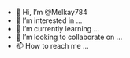 - 👋 Hi, I’m @Melkay784
- 👀 I’m interested in ...
- 🌱 I’m currently learning ...
- 💞️ I’m looking to collaborate on ...
- 📫 How to reach me ...

<!---
Melkay784/Melkay784 is a ✨ special ✨ repository because its `README.md` (this file) appears on your GitHub profile.
You can click the Preview link to take a look at your changes.
--->

